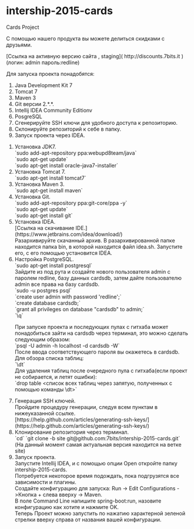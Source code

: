 # intership-2015-cards
Cards Project
<p> С помощью нашего продукта вы можете делиться скидками с друзьями.
<p> [Ссылка на активную версию сайта , staging]( http://discounts.7bits.it ) <br>
(логин: admin пароль:redline) <br>
<p> Для запуска проекта понадобятся: <br>
<ol>
<li>Java Development Kit 7</li>
 <li>Tomcat 7</li>
 <li>Maven 3</li>
<li>Git версии 2.*.*.</li>
 <li>Intellij IDEA Community Editionv
 <li>PosgreSQL</li>
 <li>Сгенерируйте SSH ключи для удобного доступа к репозиторию.</li>
 <li>Склонируйте репозиторий к себе в папку.</li>
 <li>Запуск проекта через IDEA.</li>
</ol>
<ol>
  <li>Установка JDK7.<br>  
  `sudo add-apt-repository ppa:webupd8team/java`<br>
  `sudo apt-get update`<br>
  `sudo apt-get install oracle-java7-installer`
  </li>
  <li>Установка Tomcat 7.<br>
  `sudo apt-get install tomcat7`
  </li>
  <li> Установка Maven 3.<br>
  `sudo apt-get install maven`
  </li>
  <li>Установка Git.<br>
   `sudo add-apt-repository ppa:git-core/ppa -y` <br>
   `sudo apt-get update`<br>
   `sudo apt-get install git`
  </li>
  <li>Установка IDEA.<br>
  [Ссылка на скачивание IDE.](https://www.jetbrains.com/idea/download/) <br>
  Разархивируйте скачанный архив. В разархивированной папке находится папка bin, в которой находится файл idea.sh. Запустите его, с его помощью установится IDEA.
  </li>
  <li>Настройка PostgreSQL.<br>
  `sudo apt-get install postgresql` <br>
  Зайдите из под рута и создайте нового пользователя admin c паролем redline, базу данных cardsdb, затем дайте пользователю admin все права на базу cardsdb.<br>
  `sudo -u postgres psql`<br>
  `create user admin with password 'redline';`<br>
  `create database cardsdb;`<br>
  `grant all privileges on database "cardsdb" to admin;`<br>
  `\q`
  <p> При запуске проекта и последующих пулах с гитхаба может понадобиться зайти на cardsdb через терминал, это можно сделать следующим образом:<br>
  `psql -U admin -h localhost -d cardsdb -W`<br>
  После ввода соответствующего пароля вы окажетесь в cardsdb.<br>
  Для обзора списка таблиц:<br>
  `\dt`<br>
  Для удаления таблиц после очередного пула с гитхаба(если проект не собирается, и летят ошибки):<br>
  `drop table <список всех таблиц через запятую, полученных с помощью команды \dt>`
  </li>
  <li>Генерация SSH ключей.<br>
  Пройдите процедуру генерации, следуя всем пунктам в нижеуказанной ссылке.<br>
  [https://help.github.com/articles/generating-ssh-keys/](https://help.github.com/articles/generating-ssh-keys/)
  </li>
  <li> Клонирование репозитория через терминал.<br>
  `cd`       
  `git clone -b site git@github.com:7bits/intership-2015-cards.git`  <br>
  (На данный момент самая актуальная версия находится на ветке site)
  </li>
<li>Запуск проекта.<br>
Запустите Intellij IDEA, и с помощью опции Open откройте папку intership-2015-cards.<br>
Потребуется некоторое время подождать, пока подгрузятся все зависимости и плагины.<br>
Создайте конфигурацию для запуска: Run -> Edit Configurations ->Кнопка + слева вверху -> Maven.<br>
В поле Command Line напишите spring-boot:run, назовите конфигурацию как хотите и нажмите OK.<br>
Теперь Проект можно запустить по нажатию характерной зеленой стрелки вверху справа от названия вашей конфигурации.<br>
</li>